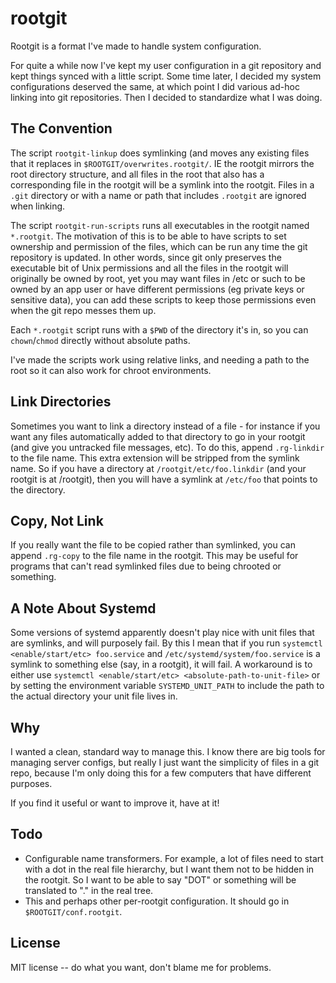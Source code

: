 rootgit
=======

Rootgit is a format I've made to handle system configuration.

For quite a while now I've kept my user configuration in a git repository
and kept things synced with a little script.  Some time later, I decided
my system configurations deserved the same, at which point I did
various ad-hoc linking into git repositories.  Then I decided to standardize
what I was doing.

The Convention
--------------

The script `rootgit-linkup` does symlinking (and moves any existing
files that it replaces in `$ROOTGIT/overwrites.rootgit/`.  IE the rootgit
mirrors the root directory structure, and all files in the root that
also has a corresponding file in the rootgit will be a symlink into the
rootgit.  Files in a `.git` directory or with a name or path that
includes `.rootgit` are ignored when linking.

The script `rootgit-run-scripts` runs all executables in the rootgit
named `*.rootgit`.  The motivation of this is to be able to have scripts
to set ownership and permission of the files, which can be run any time
the git repository is updated.  In other words, since git only preserves
the executable bit of Unix permissions and all the files in the rootgit
will originally be owned by root, yet you may want files in /etc or
such to be owned by an app user or have different permissions (eg private
keys or sensitive data), you can add these scripts to keep those
permissions even when the git repo messes them up.

Each `*.rootgit` script runs with a `$PWD` of the directory it's in,
so you can `chown`/`chmod` directly without absolute paths.

I've made the scripts work using relative links, and needing a path
to the root so it can also work for chroot environments.

Link Directories
----------------

Sometimes you want to link a directory instead of a file - for instance if you
want any files automatically added to that directory to go in your rootgit (and
give you untracked file messages, etc).  To do this, append `.rg-linkdir` to
the file name.  This extra extension will be stripped from the symlink name.
So if you have a directory at `/rootgit/etc/foo.linkdir` (and your rootgit is
at /rootgit), then you will have a symlink at `/etc/foo` that points to the
directory.

Copy, Not Link
--------------

If you really want the file to be copied rather than symlinked, you can append
`.rg-copy` to the file name in the rootgit.  This may be useful for programs
that can't read symlinked files due to being chrooted or something.

A Note About Systemd
--------------------

Some versions of systemd apparently doesn't play nice with unit files that are
symlinks, and will purposely fail.  By this I mean that if you run `systemctl
<enable/start/etc> foo.service` and `/etc/systemd/system/foo.service` is a
symlink to something else (say, in a rootgit), it will fail.  A workaround is
to either use `systemctl <enable/start/etc> <absolute-path-to-unit-file>` or by
setting the environment variable `SYSTEMD_UNIT_PATH` to include the path to the
actual directory your unit file lives in.

Why
---

I wanted a clean, standard way to manage this.  I know there are big tools for
managing server configs, but really I just want the simplicity of files in
a git repo, because I'm only doing this for a few computers that have
different purposes.

If you find it useful or want to improve it, have at it!

Todo
----

- Configurable name transformers.  For example, a lot of files need to start
  with a dot in the real file hierarchy, but I want them not to be hidden
  in the rootgit.  So I want to be able to say "DOT" or something will be
  translated to "." in the real tree.
- This and perhaps other per-rootgit configuration.  It should go in
  `$ROOTGIT/conf.rootgit`.

License
-------

MIT license -- do what you want, don't blame me for problems.
